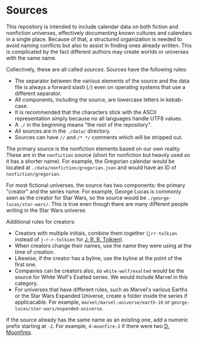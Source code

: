 Sources
=======

This repository is intended to include calendar data on both fiction and nonfiction universes, effectively documenting known cultures and calendars in a single place. Because of that, a structured organization is needed to avoid naming conflicts but also to assist in finding ones already written. This is complicated by the fact different authors may create worlds or universes with the same name.

Collectively, these are all called *sources*. Sources have the following rules:

* The separator between the various elements of the source and the data file is always a forward slash (`/`) even on operating systems that use a different separator.
* All components, including the source, are lowercase letters in kebab-case.
* It is recommended that the characters stick with the ASCII representation simply because no all languages handle UTF8 values.
* A `./` in the beginning means "the root of the repository".
* All sources are in the `./data/` directory.
* Sources can have `//` and `/* */` comments which will be stripped out.

The primary source is the nonfiction elements based on our own reality. These are in the `nonfiction` source (short for nonfiction but heavily used so it has a shorter name). For example, the Gregorian calendar would be located at `./data/nonfiction/gregorian.json` and would have an ID of `nonfiction/gregorian`.

For most fictional universes, the source has two components: the primary "creator" and the series name. For example, George Lucas is commonly seen as the creator for Star Wars, so the source would be `./george-lucas/star-wars/`. This is true even though there are many different people writing in the Star Wars universe.

Additional rules for creators:

* Creators with multiple initials, combine them together (`jrr-tolkien` instead of `j-r-r-tolkien` for [J. R. R. Tolkien](https://en.wikipedia.org/wiki/J._R._R._Tolkien)).
* When creators change their names, use the name they were using at the time of creation.
* Likewise, if the creator has a byline, use the byline at the point of the first one.
* Companies can be creators also, so `white-wolf/exalted` would be the source for White Wolf's Exalted series. We would include Marvel in this category.
* For universes that have different rules, such as Marvel's various Earths or the Star Wars Expanded Universe, create a folder inside the series if applicacable. For example, `marvel/marvel-universe/earth-16` or `george-lucas/star-wars/expanded-universe`.

If the source already has the same name as an existing one, add a numeric prefix starting at `-2`. For example, `d-moonfire-2` if there were two [D. Moonfires](https://d.moonfire.us/).
